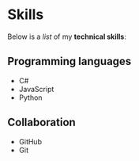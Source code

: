 # Skills

Below is a _list_ of my **technical skills**:

## Programming languages
- C#
- JavaScript
- Python

## Collaboration
- GitHub
- Git
